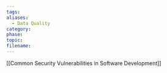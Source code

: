 ```yaml
---
tags: 
aliases:
  - Data Quality
category: 
phase: 
topic: 
filename:
---
```

[[Common Security Vulnerabilities in Software Development]]

